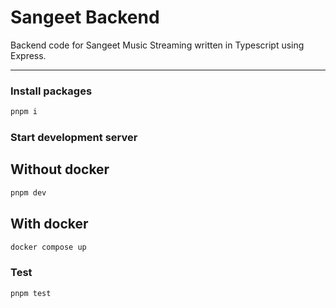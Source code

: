 # Sangeet Backend

Backend code for Sangeet Music Streaming written in Typescript using Express.

---

### Install packages

```bash
pnpm i
```

### Start development server

## Without docker

```bash
pnpm dev
```

## With docker

```bash
docker compose up
``` 

### Test

```bash
pnpm test
```
